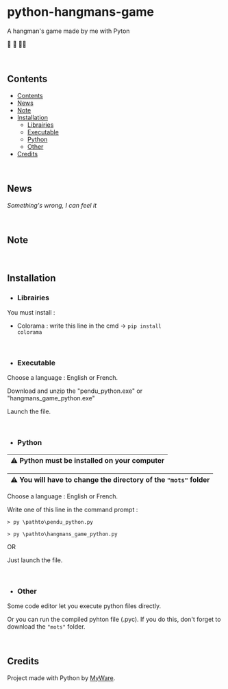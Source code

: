 # python-hangmans-game
A hangman's game made by me with Pyton

🐍 🎲 🧗‍♂️

<br>

Contents
----------------

- <a href="https://github.com/MyWare386/python-hangmans-game#contents">Contents</a>
- <a href="https://github.com/MyWare386/python-hangmans-game#news">News</a>
- <a href="https://github.com/MyWare386/python-hangmans-game#note">Note</a>
- <a href="https://github.com/MyWare386/python-hangmans-game#installation">Installation</a>
  - <a href="https://github.com/MyWare386/python-hangmans-game#librairies">Librairies</a>
  - <a href="https://github.com/MyWare386/python-hangmans-game#executable">Executable</a>
  - <a href="https://github.com/MyWare386/python-hangmans-game#python">Python</a>
  - <a href="https://github.com/MyWare386/python-hangmans-game#other">Other</a>
- <a href="https://github.com/MyWare386/python-hangmans-game#credits">Credits</a>

<br>

News
----------------

_Something's wrong, I can feel it_

<br>

Note
---------------

<br>

Installation
----------------

- <h3>Librairies</h3>

You must install :

  - Colorama : write this line in the cmd -> <code>pip install colorama</code>

<br>

- <h3>Executable</h3>

Choose a language : English or French.

Download and unzip the "pendu_python.exe" or "hangmans_game_python.exe"

Launch the file.

<br>

- <h3>Python</h3>

| ⚠️ Python must be installed on your computer
|---

| ⚠️ You will have to change the directory of the <code>"mots"</code> folder
|---

Choose a language : English or French.

Write one of this line in the command prompt :

    > py \pathto\pendu_python.py

    > py \pathto\hangmans_game_python.py

OR

Just launch the file.

<br>

- <h3>Other</h3>

Some code editor let you execute python files directly.

Or you can run the compiled pyhton file (.pyc). If you do this, don't forget to download the <code>"mots"</code> folder.

<br>

Credits
--------------------------------

Project made with Python by <a href="https://myware386.github.io/myware-website/">MyWare</a>.

